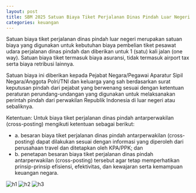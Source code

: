 ```yaml
---
layout: post
title: SBM 2025 Satuan Biaya Tiket Perjalanan Dinas Pindah Luar Negeri (One Way)
categories: keuangan
---
```


Satuan biaya tiket perjalanan dinas pindah luar negeri merupakan satuan biaya yang digunakan untuk kebutuhan biaya pembelian tiket pesawat udara perjalanan dinas pindah dan diberikan untuk 1 (satu) kali jalan (one way). Satuan biaya tiket termasuk biaya asuransi, tidak termasuk airport tax serta biaya retribusi lainnya.

Satuan biaya ini diberikan kepada Pejabat Negara/Pegawai Aparatur Sipil Negara/Anggota Polri/TNI dan keluarga yang sah berdasarkan surat keputusan pindah dari pejabat yang berwenang sesuai dengan ketentuan peraturan perundang-undangan yang digunakan untuk melaksanakan perintah pindah dari perwakilan Republik Indonesia di luar negeri atau sebaliknya.

Ketentuan:
Untuk biaya tiket perjalanan dinas pindah antarperwakilan (cross-posting) mengikuti ketentuan sebagai berikut:
- a. besaran biaya tiket perjalanan dinas pindah antarperwakilan (cross-posting) dapat dilakukan sesuai dengan informasi yang diperoleh dari perusahaan travel dan ditetapkan oleh KPA/PPK; dan
- b. penetapan besaran biaya tiket perjalanan dinas pindah antarperwakilan (cross-posting) tersebut agar tetap memperhatikan prinsip-prinsip efisiensi, efektivitas, dan kewajaran serta kemampuan keuangan negara.

![h1](https://blogger.googleusercontent.com/img/b/R29vZ2xl/AVvXsEgc1NlB80Tn1r-JM41cSFRAgM6JIaVKICnTLywVgLr51YSmKUUHESXQa6IZ7MyM1Tol09L6Zjqo2bf9rRB8YBTC5DJbekTnxl5oZ69CElHhZlaRqpCHjT-J8wgA9YIHcYMjeQ3cmbR-NvJNARgJVzbSdk7Cj1bJsuajFC4oakYVLT_cTg/s1600/SBM_2025_Page_025.jpg)
![h2](https://blogger.googleusercontent.com/img/b/R29vZ2xl/AVvXsEigJGcMjEkv0PpvoRRLR-gaYYq5udMRWOqRlr98Xsbn4-P37s6cGj1SRSFHBk_CJs0JNyW5dJ2oIOjvRbm2R70OtHFvxyTS4eHkrA9I3SLlm9FMtvu19cl-M8fwAtVpZVCI1CMAbWnEQOASx8yd_j8TEJ5F45y_7TT4eV4Gazed3E174A/s1600/SBM_2025_Page_026.jpg)
![h3](https://blogger.googleusercontent.com/img/b/R29vZ2xl/AVvXsEjE1Kh2rn1sIYO0D0KyVGxMxjjd1bApSZSP1VOIpKV0zNjAuh_jgp2gA1g0hy9yskIOar_RzW7ozgMevx9HyS6HDsaVN1TCGFM9K0x0R-pida28NjwUkY-G8cg6iuh4hd1mQrQr9ZLTbvcazxez8S8HjQt79GMR8iluosv2ctlfhJ1Xrg/s1600/SBM_2025_Page_027.jpg)